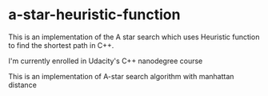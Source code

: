 # a-star-heuristic-function
This is an implementation of the A star search which uses Heuristic function to find the shortest path in C++. 

I'm currently enrolled in Udacity's C++ nanodegree course

This is an implementation of A-star search algorithm with manhattan distance
